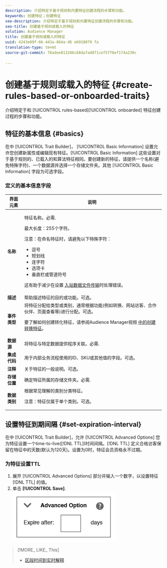 ```yaml
---
description: 介绍特定于基于规则和内置特征创建流程的步骤和功能。
keywords: 创建特征；创建特征
seo-description: 介绍特定于基于规则和内置特征创建流程的步骤和功能。
seo-title: 创建基于规则或载入的特征
solution: Audience Manager
title: 创建基于规则或载入的特征
uuid: 4243e09f-66-443a-864a-d6 e6918079 fa
translation-type: tm+mt
source-git-commit: 76adee013246c68da7ad871cef57f6ef174a239c

---
```



# 创建基于规则或载入的特征 {#create-rules-based-or-onboarded-traits}

介绍特定于和 [!UICONTROL rules-based][!UICONTROL onboarded] 特征创建过程的步骤和功能。

<!-- c_tb_rules_traits.xml -->

## 特征的基本信息 {#basics}

在中 [!UICONTROL Trait Builder]， [!UICONTROL Basic Information] 设置允许您创建新属性或编辑现有特征。[!UICONTROL Basic Information] 这些设置对于基于规则的、已载入的和算法特征相同。要创建新的特征，请提供一个名称(避免特殊字符)、一个数据源并选择一个存储文件夹。其他 [!UICONTROL Basic Information] 字段为可选字段。

<!-- c_tb_basics.xml -->

### 定义的基本信息字段

<table id="table_42AEC7A5B22346C5BB996D2D36C56229"> 
 <thead> 
  <tr> 
   <th colname="col1" class="entry"> 界面元素 </th> 
   <th colname="col2" class="entry"> 说明 </th> 
  </tr> 
 </thead>
 <tbody> 
  <tr> 
   <td colname="col1"> <b><span class="uicontrol">名称</span></b> </td> 
   <td colname="col2"> <p>特征名称。必需. </p> <p>最大长度：255个字符。 </p> <p> <p>注意：在命名特征时，请避免以下特殊字符： 
      <ul id="ul_AB38A333F21A4AA9B5656CBA69BA65E3"> 
       <li id="li_0E5033B540BC41E799075845388E85A7">逗号 </li> 
       <li id="li_B1A6C3E3FB98473A91E4675EE09460F0">短划线 </li> 
       <li id="li_579302FE34B64FE0AE3C751012839229">连字符 </li> 
       <li id="li_44890F738CC64E449CC2545D701ECBC7">选项卡 </li> 
       <li id="li_C203837501A94342923C99A7DAD1ED61">垂直栏或管道符号 </li> 
      </ul> </p> </p> <p>这有助于减少在设置 <a href="../../integration/sending-audience-data/batch-data-transfer-explained/inbound-file-contents.md"> 入站数据文件传输</a>时处理错误。 </p> </td> 
  </tr> 
  <tr> 
   <td colname="col1"> <b><span class="uicontrol"> 描述</span></b> </td> 
   <td colname="col2"> 帮助描述特征的目的或功能。可选。 </td> 
  </tr> 
  <tr> 
   <td colname="col1"> <b><span class="uicontrol"> 事件类型</span></b> </td> 
   <td colname="col2"> 将特征分配给类型或类别，通常根据功能(例如转换、网站访客、合作伙伴、页面查看等)进行分配。可选。 <p> 要了解如何创建转化特征，请参阅Audience Manager视频 <a href="https://docs.adobe.com/content/help/en/audience-manager-learn/tutorials/build-and-manage-audiences/traits-and-segments/creating-conversion-traits.html">中的创建转换特征</a>。 </p></td> 
  </tr> 
  <tr> 
   <td colname="col1"> <b><span class="uicontrol"> 数据源</span></b> </td> 
   <td colname="col2"> 将特征与特定数据提供程序关联。必需. </td> 
  </tr> 
  <tr> 
   <td colname="col1"> <b><span class="uicontrol"> 集成代码</span></b> </td> 
   <td colname="col2"> 用于内部业务流程使用的ID、SKU或其他值的字段。可选。 </td> 
  </tr> 
  <tr> 
   <td colname="col1"> <b><span class="uicontrol"> 注释</span></b> </td> 
   <td colname="col2"> 关于特征的一般说明。可选。 </td> 
  </tr> 
  <tr> 
   <td colname="col1"> <b><span class="uicontrol"> 存储位置</span></b> </td> 
   <td colname="col2"> 确定特征所属的存储文件夹。必需. </td> 
  </tr> 
  <tr> 
   <td colname="col1"> <b><span class="uicontrol"> 数据类别</span></b> </td> 
   <td colname="col2"> 根据常见理解的类别分类特征。 <p>注意：特征仅属于单个类别。可选。 </p> </td> 
  </tr> 
 </tbody> 
</table>

## 设置特征到期间隔 {#set-expiration-interval}

在中 [!UICONTROL Trait Builder]，允许 [!UICONTROL Advanced Options] 您为特征设置一个time-to-live([!DNL TTL])时间间隔。[!DNL TTL] 定义合格访客保留在特征中的天数(默认为120天)。设置为0时，特征会员资格永不过期。

<!-- t_tb_ttl.xml -->

### 为特征设置TTL

1. 展开 [!UICONTROL Advanced Options] 部分并输入一个数字，以设置特征 [!DNL TTL] 的值。
2. 单击 **[!UICONTROL Save]**.
   ![](assets/TTL.png)

>[!MORE_ LIKE_ This]
>
>* [区段时间到实时解释](../../features/traits/segment-ttl-explained.md)

